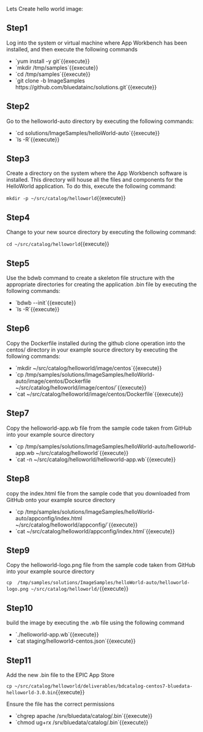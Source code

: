 Lets Create hello world image:

<h2>Step1</h2>
Log into the system or virtual machine where App Workbench has been installed, and then execute the following commands
<ul>
  <li>`yum install -y git`{{execute}}</li>
  <li>`mkdir /tmp/samples`{{execute}}</li>
  <li>`cd /tmp/samples`{{execute}}</li>
  <li>`git clone -b ImageSamples https://github.com/bluedatainc/solutions.git`{{execute}}</li>
</ul>
<h2>Step2</h2>
Go to the helloworld-auto directory by executing the following commands:
<ul>
  <li>`cd solutions/ImageSamples/helloWorld-auto`{{execute}}</li>

<li>`ls -R`{{execute}}</li>
</ul>

<h2>Step3</h2>
Create a directory on the system where the App Workbench software is installed. This directory will house all the files and components for the HelloWorld application. To do this, execute the following command:

`mkdir -p ~/src/catalog/helloworld`{{execute}}

<h2>Step4</h2>
Change to your new source directory by executing the following command:

`cd ~/src/catalog/helloworld`{{execute}}
<h2>Step5</h2>
Use the bdwb command to create a skeleton file structure with the appropriate directories for creating the application .bin file by executing the following commands:
<ul>
  <li>`bdwb --init`{{execute}}</li>
  <li>`ls -R`{{execute}}</li>
  </ul>

<h2>Step6</h2>
Copy the Dockerfile installed during the github clone operation into the centos/ directory in your example source directory by executing   the following commands:
<ul>
  <li>`mkdir ~/src/catalog/helloworld/image/centos`{{execute}}</li>

<li>`cp /tmp/samples/solutions/ImageSamples/helloWorld-auto/image/centos/Dockerfile  ~/src/catalog/helloworld/image/centos/`{{execute}}</li>

<li>`cat ~/src/catalog/helloworld/image/centos/Dockerfile`{{execute}}</li>
</ul>
<h2>Step7</h2>
Copy the helloworld-app.wb file from the sample code taken from GitHub into your example source directory
<ul>
<li>`cp /tmp/samples/solutions/ImageSamples/helloWorld-auto/helloworld-app.wb ~/src/catalog/helloworld`{{execute}}</li>

<li>`cat -n ~/src/catalog/helloworld/helloworld-app.wb`{{execute}}</li>
</ul>

<h2>Step8</h2>
copy the index.html file from the sample code that you downloaded from GitHub onto your example source directory
<ul>
<li>`cp  /tmp/samples/solutions/ImageSamples/helloWorld-auto/appconfig/index.html ~/src/catalog/helloworld/appconfig/`{{execute}}</li>

<li>`cat ~/src/catalog/helloworld/appconfig/index.html`{{execute}}</li>
</ul>

<h2>Step9</h2>
Copy the helloworld-logo.png file from the sample code taken from GitHub into your example source directory

`cp  /tmp/samples/solutions/ImageSamples/helloWorld-auto/helloworld-logo.png ~/src/catalog/helloworld/`{{execute}}

<h2>Step10</h2>
build the image by executing the .wb file using the following command
<ul>
  <li>`./helloworld-app.wb`{{execute}}</li>

<li>`cat staging/helloworld-centos.json`{{execute}}</li>
</ul>

<h2>Step11</h2>

Add the new .bin file to the EPIC App Store

`cp ~/src/catalog/helloworld/deliverables/bdcatalog-centos7-bluedata-helloworld-3.0.bin`{{execute}}

Ensure the file has the correct permissions
<ul>
  <li>`chgrep apache /srv/bluedata/catalog/<bundle>.bin`{{execute}}</li>
  <li>`chmod ug+rx /srv/bluedata/catalog/<bundle>.bin`{{execute}}</li
    </ul>






